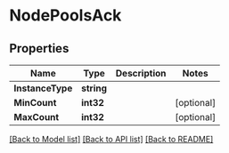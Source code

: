 # NodePoolsAck

## Properties

Name | Type | Description | Notes
------------ | ------------- | ------------- | -------------
**InstanceType** | **string** |  | 
**MinCount** | **int32** |  | [optional] 
**MaxCount** | **int32** |  | [optional] 

[[Back to Model list]](../README.md#documentation-for-models) [[Back to API list]](../README.md#documentation-for-api-endpoints) [[Back to README]](../README.md)


